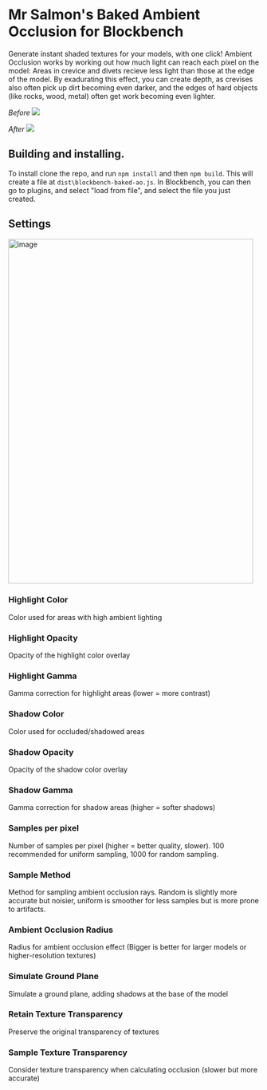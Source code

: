 # Mr Salmon's Baked Ambient Occlusion for Blockbench

Generate instant shaded textures for your models, with one click! Ambient Occlusion works by working out how much light can reach each pixel on the model: Areas in crevice and divets recieve less light than those at the edge of the model.
By exadurating this effect, you can create depth, as crevises also often pick up dirt becoming even darker, and the edges of hard objects (like rocks, wood, metal) often get work becoming even lighter.

*Before*
![](https://github.com/kaisalmon/MrsSalmonsBlockbenchBakedAmbientOcclusion/blob/main/examples/BenchFlat.gif)

*After*
![](https://github.com/kaisalmon/MrsSalmonsBlockbenchBakedAmbientOcclusion/blob/main/examples/Bench.gif)

## Building and installing.

To install clone the repo, and run `npm install` and then `npm build`. This will create a file at `dist\blockbench-baked-ao.js`. In Blockbench, you can then go to plugins, and select "load from file", and select the file you just created.

## Settings
<img width="491" height="691" alt="image" src="https://github.com/user-attachments/assets/ba7175f1-db3d-4819-8847-5563d741502b" />

### **Highlight Color**
Color used for areas with high ambient lighting

### **Highlight Opacity** 
Opacity of the highlight color overlay

### **Highlight Gamma**
Gamma correction for highlight areas (lower = more contrast)

### **Shadow Color**
Color used for occluded/shadowed areas

### **Shadow Opacity**
Opacity of the shadow color overlay

### **Shadow Gamma**
Gamma correction for shadow areas (higher = softer shadows)

### **Samples per pixel**
Number of samples per pixel (higher = better quality, slower). 100 recommended for uniform sampling, 1000 for random sampling.

### **Sample Method**
Method for sampling ambient occlusion rays. Random is slightly more accurate but noisier, uniform is smoother for less samples but is more prone to artifacts.

### **Ambient Occlusion Radius**
Radius for ambient occlusion effect (Bigger is better for larger models or higher-resolution textures)

### **Simulate Ground Plane**
Simulate a ground plane, adding shadows at the base of the model

### **Retain Texture Transparency**
Preserve the original transparency of textures

### **Sample Texture Transparency**
Consider texture transparency when calculating occlusion (slower but more accurate)
